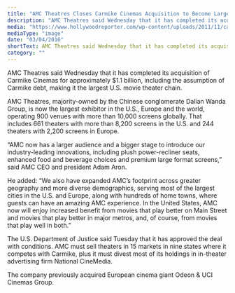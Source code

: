 ```yaml
---
title: "AMC Theatres Closes Carmike Cinemas Acquisition to Become Largest U.S. Exhibitor"
description: "AMC Theatres said Wednesday that it has completed its acquisition of Carmike Cinemas for approximately, making it the largest U.S. movie theater chain"
media: "https://www.hollywoodreporter.com/wp-content/uploads/2011/11/carmike_cinemas_exterior_a_l.jpg?w=1024"
mediaType: "image"
date: "03/04/2016"
shortText: AMC Theatres said Wednesday that it has completed its acquisition of Carmike Cinemas for approximately $1.1 billion, including the assumption of Carmike debt, making it the largest U.S. movie theater chain. AMC Theatres, majority-owned by the Chinese conglomerate Dalian Wanda Group, is now the largest exhibitor in the U.S., Europe and the world, operating 900 venues with more than 10,000 screens globally. That includes 661 theaters with more than 8,200 screens in the U.S. and 244 theaters with 2,200 screens in Europe.
category: ""
---
```


AMC Theatres said Wednesday that it has completed its acquisition of Carmike Cinemas for approximately $1.1 billion, including the assumption of Carmike debt, making it the largest U.S. movie theater chain.

AMC Theatres, majority-owned by the Chinese conglomerate Dalian Wanda Group, is now the largest exhibitor in the U.S., Europe and the world, operating 900 venues with more than 10,000 screens globally. That includes 661 theaters with more than 8,200 screens in the U.S. and 244 theaters with 2,200 screens in Europe.

“AMC now has a larger audience and a bigger stage to introduce our industry-leading innovations, including plush power-recliner seats, enhanced food and beverage choices and premium large format screens,” said AMC CEO and president Adam Aron.

He added: “We also have expanded AMC’s footprint across greater geography and more diverse demographics, serving most of the largest cities in the U.S. and Europe, along with hundreds of home towns, where guests can have an amazing AMC experience. In the United States, AMC now will enjoy increased benefit from movies that play better on Main Street and movies that play better in major metros, and, of course, from movies that play well in both.”

The U.S. Department of Justice said Tuesday that it has approved the deal with conditions. AMC must sell theaters in 15 markets in nine states where it competes with Carmike, plus it must divest most of its holdings in in-theater advertising firm National CineMedia.

The company previously acquired European cinema giant Odeon & UCI Cinemas Group.
